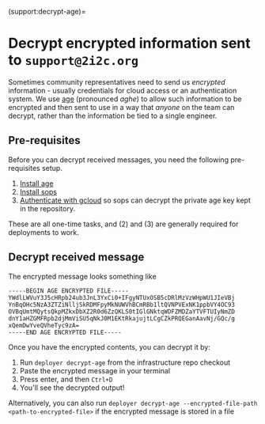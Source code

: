 (support:decrypt-age)=
# Decrypt encrypted information sent to `support@2i2c.org`

Sometimes community representatives need to send us *encrypted* information -
usually credentials for cloud access or an authentication system. We use
[age](https://age-encryption.org/) (pronounced *aghe*) to allow such information to
be encrypted and then sent to use in a way that *anyone* on the team can decrypt,
rather than the information be tied to a single engineer.

## Pre-requisites

Before you can decrypt received messages, you need the following pre-requisites setup.

1. [Install age](https://github.com/FiloSottile/age#installation)
2. [Install sops](tools:sops)
3. [Authenticate with gcloud](tools:gcloud:auth) so sops can decrypt the private age
   key kept in the repository.

These are all one-time tasks, and (2) and (3) are generally required for deployments to work.

## Decrypt received message

The encrypted message looks something like

```
-----BEGIN AGE ENCRYPTED FILE-----
YWdlLWVuY3J5cHRpb24ub3JnL3YxCi0+IFgyNTUxOSB5cDRlMzVzWHpWU1JIeVBj
YnBqOHc5NzA3ZTZiNlljSkRDMFpyMkNUWVhBCmRBb1ltQVNPVExNK1ppbVY4OC93
OVBqUmtMQytsQkpMZkxDbXZ2R0d6ZzQKLS0tIGlGNktqWDFZMDZaYTVFTUIyNmZD
dnY1aHZGMFRpb2djMmViSU5qNkJ0M1EKtRkajujtLCgCZkPRQEGanAavNj/GQc/g
xQemDwYveQVheTyc9zA=
-----END AGE ENCRYPTED FILE-----
```

Once you have the encrypted contents, you can decrypt it by:

1. Run `deployer decrypt-age` from the infrastructure repo checkout
2. Paste the encrypted message in your terminal
3. Press enter, and then `Ctrl+D`
4. You'll see the decrypted output!

Alternatively, you can also run `deployer decrypt-age --encrypted-file-path <path-to-encrypted-file>`
if the encrypted message is stored in a file